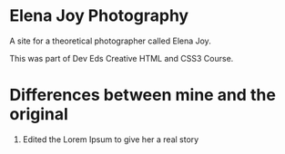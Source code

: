 # Elena Joy Photography 

A site for a theoretical photographer called Elena Joy.

This was part of Dev Eds Creative HTML and CSS3 Course. 

# Differences between mine and the original
1. Edited the Lorem Ipsum to give her a real story 
